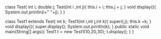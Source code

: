 class Test{
	int i;
	double j;
	Test(int i ,int j){
		this.i = i;
		this.j = j;
	}
	void display(){
		System.out.println(i+" "+j);
	}
}

class Test1 extends Test{
	int k;
	Test1(int i,int j,int k){
		super(i,j);
		this.k =k;
	}
	void display(){
		super.display();
		System.out.println(k);
	}
	public static void main(String[] args){
		Test1 t = new Test1(10,20,30);
		t.display();
	}
}
		